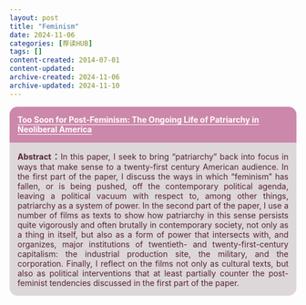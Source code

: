 ```yaml
---
layout: post
title: "Feminism"
date: 2024-11-06
categories: [荐读HUB]
tags: []
content-created: 2014-07-01
content-updated: 
archive-created: 2024-11-06
archive-updated: 2024-11-10
---
```


<div style="margin: 0 0 2em 0">
<div style="border-radius: 1em 1em 0 0; background: #c8a; min-height: 1em; padding: 1em; color: #fff">
<h3 style="margin: 0; font-size: 1em; line-height: 1.25"><a href="{{site.baseurl}}/assets/static/papers/1-Too-Soon-for-Post-Feminism-The-Ongoing-Life-of-Patriarchy-in-Neoliberal-America.pdf" style="text-decoration: underline; text-underline-offset: 0.2em; color: #fff">Too Soon for Post-Feminism: The Ongoing Life of Patriarchy in Neoliberal America</a></h3>
</div>
<div style="border-radius: 0 0 1em 1em; background: #ddd7da; min-height: 4em; padding: 1em; color: #523; text-align: justify">
<b>Abstract：</b>In this paper, I seek to bring “patriarchy” back into focus in ways that make sense to a twenty-first century American audience. In the first part of the paper, I discuss the ways in which “feminism” has fallen, or is being pushed, off the contemporary political agenda, leaving a political vacuum with respect to, among other things, patriarchy as a system of power. In the second part of the paper, I use a number of films as texts to show how patriarchy in this sense persists quite vigorously and often brutally in contemporary society, not only as a thing in itself, but also as a form of power that intersects with, and organizes, major institutions of twentieth- and twenty-first-century capitalism: the industrial production site, the military, and the corporation. Finally, I reflect on the films not only as cultural texts, but also as political interventions that at least partially counter the post-feminist tendencies discussed in the first part of the paper.

</div>
</div>
